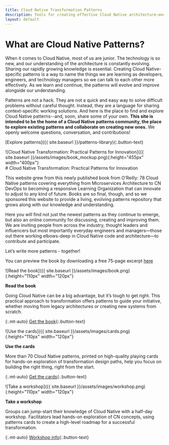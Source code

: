 ```yaml
---
title: Cloud Native Transformation Patterns
description: Tools for creating effective Cloud Native architecture—and remaking the way we work
layout: default
---
```


# What are Cloud Native Patterns?

When it comes to Cloud Native, most of us are junior. The technology is so new, and our understanding of the architecture is constantly evolving. Sharing our rapidly growing knowledge is essential. Creating Cloud Native-specific patterns is a way to name the things we are learning as developers, engineers, and technology managers so we can talk to each other more effectively. As we learn and continue, the patterns will evolve and improve alongside our understanding.

Patterns are not a hack. They are not a quick and easy way to solve difficult problems without careful thought. Instead, they are a language for sharing context-specific working solutions. And here is the place to find and explore Cloud Native patterns--and, soon, share some of your own. **This site is intended to be the home of a Cloud Native patterns community, the place to explore existing patterns and collaborate on creating new ones.** We openly welcome questions, conversation, and contributions!

[Explore patterns]({{ site.baseurl }}/patterns-library){:.button-text}

<div class="row book-section">

<section class="col-sm">
![Cloud Native Transformation: Practical Patterns for Innovation]({{ site.baseurl }}/assets/images/book_mockup.png){:height="455px" width="400px"}
</section>

<section class="col-sm">
# Cloud Native Transformation: Practical Patterns for Innovation

This website grew from this newly published book from O’Reilly: 78 Cloud Native patterns covering everything from Microservices Architecture to CN DevOps to becoming a responsive Learning Organization that can innovate to adjust to any kind of future. Books are so final, though, and so we sponsored this website to provide a living, evolving patterns repository that grows along with our knowledge and understanding.

Here you will find not just the newest patterns as they continue to emerge, but also an online community for discussing, creating and improving them. We are inviting people from across the industry, thought leaders and influencers but most importantly everyday engineers and managers—those out there working elbows-deep in Cloud Native code and architecture—to contribute and participate.

Let’s write more patterns - together!

You can preview the book by downloading a free 75-page excerpt [here](https://info.container-solutions.com/free-oreilly-cloud-native-transformation-excerpt)
</section>

</div>

<div class="row cta-section">

<section class="col-sm d-flex flex-column">
![Read the book]({{ site.baseurl }}/assets/images/book.png){:height="110px" width="120px"}

**Read the book**

Going Cloud Native can be a big advantage, but it’s tough to get right. This practical approach to transformation offers patterns to guide your initiative, whether moving from legacy architectures or creating new systems from scratch.

{:.mt-auto}
[Get the book](http://shop.oreilly.com/product/0636920235248.do){:.button-text}
</section>

<section class="col-sm d-flex flex-column">
![Use the cards]({{ site.baseurl }}/assets/images/cards.png){:height="110px" width="120px"}

**Use the cards**

More than 70 Cloud Native patterns, printed on high-quality playing cards for hands-on exploration of transformation design paths, help you focus on building the right thing, right from the start.

{:.mt-auto}
[Get the cards](https://info.container-solutions.com/cnt-cards){:.button-text}
</section>

<section class="col-sm d-flex flex-column">
![Take a workshop]({{ site.baseurl }}/assets/images/workshop.png){:height="110px" width="120px"}

**Take a workshop**

Groups can jump-start their knowledge of Cloud Native with a half-day workshop. Facilitators lead hands-on exploration of CN concepts, using patterns cards to create a high-level roadmap for a successful transformation.

{:.mt-auto}
[Workshop info](https://info.container-solutions.com/training/cn-transformation-patterns-workshop){:.button-text}
</section>

</div>
